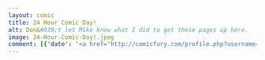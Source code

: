 ```yaml
---
layout: comic
title: 24 Hour Comic Day!
alt: Don&#039;t let Mike know what I did to get these pages up here.
image: 24-Hour-Comic-Day!.jpeg
comment: [{'date': '<a href="http://comicfury.com/profile.php?username=tecco_dsilva" title="tecco_dsilva">tecco_dsilva</a>', 'username': 'tecco_dsilva', 'comment': 'I did 24 hour comic day this weekend!  I made a 24 page comic in 24 hours, preview above.  I made a button for it above, go read it! '}, {'date': '18th Oct 2015, 4:42 PM', 'username': 'Antonymous', 'comment': 'This makes a delightfully otherworldly puzzle-story, where the reader doesn&#039;t know the rules and has to figure out what&#039;s going on.<br />\r'}, {'date': '19th Oct 2015, 7:28 PM', 'username': 'tecco_dsilva', 'comment': 'The singular headsprout comes from the flier, yes, not the eyeballs though. I think mostly it parasitized the walking guy, but he still managed to get his features out there: he gave them to the original flier, and they ended up in the bugs.'}]
---
```

